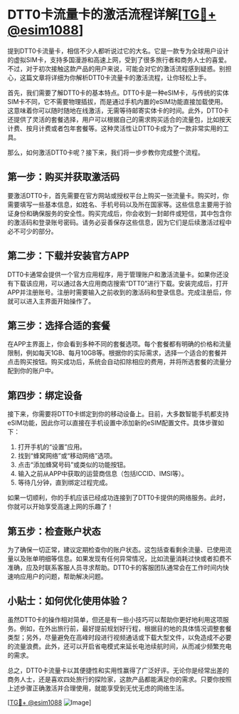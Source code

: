 # DTT0卡流量卡的激活流程详解[[TG💪+ @esim1088](https://t.me/s/esim1088)]

提到DTT0卡流量卡，相信不少人都听说过它的大名。它是一款专为全球用户设计的虚拟SIM卡，支持多国漫游和高速上网，受到了很多旅行者和商务人士的喜爱。不过，对于初次接触这款产品的用户来说，可能会对它的激活流程感到疑惑。别担心，这篇文章将详细为你解析DTT0卡流量卡的激活流程，让你轻松上手。

首先，我们需要了解DTT0卡的基本特点。DTT0卡是一种eSIM卡，与传统的实体SIM卡不同，它不需要物理插拔，而是通过手机内置的eSIM功能直接加载使用。这意味着你可以随时随地在线激活，无需等待邮寄实体卡的时间。此外，DTT0卡还提供了灵活的套餐选择，用户可以根据自己的需求购买适合的流量包，比如按天计费、按月计费或者包年套餐等。这种灵活性让DTT0卡成为了一款非常实用的工具。

那么，如何激活DTT0卡呢？接下来，我们将一步步教你完成整个流程。

## 第一步：购买并获取激活码

要激活DTT0卡，首先需要在官方网站或授权平台上购买一张流量卡。购买时，你需要填写一些基本信息，如姓名、手机号码以及所在国家等。这些信息主要用于验证身份和确保服务的安全性。购买完成后，你会收到一封邮件或短信，其中包含你的激活码和登录账号密码。请务必妥善保存这些信息，因为它们是后续激活过程中必不可少的部分。

## 第二步：下载并安装官方APP

DTT0卡通常会提供一个官方应用程序，用于管理账户和激活流量卡。如果你还没有下载该应用，可以通过各大应用商店搜索“DTT0”进行下载。安装完成后，打开APP并注册账号。注册时需要输入之前收到的激活码和登录信息。完成注册后，你就可以进入主界面开始操作了。

## 第三步：选择合适的套餐

在APP主界面上，你会看到多种不同的套餐选项。每个套餐都有明确的价格和流量限制，例如每天1GB、每月10GB等。根据你的实际需求，选择一个适合的套餐并点击购买按钮。购买成功后，系统会自动扣除相应的费用，并将所选套餐的流量分配到你的账户中。

## 第四步：绑定设备

接下来，你需要将DTT0卡绑定到你的移动设备上。目前，大多数智能手机都支持eSIM功能，因此你可以直接在手机设置中添加新的eSIM配置文件。具体步骤如下：

1. 打开手机的“设置”应用。
2. 找到“蜂窝网络”或“移动网络”选项。
3. 点击“添加蜂窝号码”或类似的功能按钮。
4. 输入之前从APP中获取的运营商信息（包括ICCID、IMSI等）。
5. 等待几分钟，直到绑定过程完成。

如果一切顺利，你的手机应该已经成功连接到了DTT0卡提供的网络服务。此时，你就可以开始享受高速上网的乐趣了！

## 第五步：检查账户状态

为了确保一切正常，建议定期检查你的账户状态。这包括查看剩余流量、已使用流量以及账单明细等信息。如果发现有任何异常情况，比如流量消耗过快或者扣费不准确，应及时联系客服人员寻求帮助。DTT0卡的客服团队通常会在工作时间内快速响应用户的问题，帮助解决问题。

## 小贴士：如何优化使用体验？

虽然DTT0卡的操作相对简单，但还是有一些小技巧可以帮助你更好地利用这项服务。例如，在外出旅行前，最好提前规划好行程，根据目的地的具体情况调整套餐类型；另外，尽量避免在高峰时段进行视频通话或下载大型文件，以免造成不必要的流量浪费。此外，还可以开启省电模式来延长电池续航时间，从而减少频繁充电的需求。

总之，DTT0卡流量卡以其便捷性和实用性赢得了广泛好评。无论你是经常出差的商务人士，还是喜欢四处旅行的探险家，这款产品都能满足你的需求。只要你按照上述步骤正确激活并合理使用，就能享受到无忧无虑的网络生活。

[[TG💪+ @esim1088](https://t.me/s/esim1088) ![Image](https://i.postimg.cc/4NQfJmqS/Snipaste-2025-05-13-00-14-12.png)]